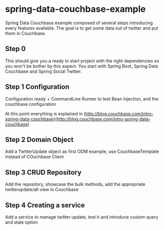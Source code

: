 # spring-data-couchbase-example

Spring Data Couchbase example composed of several steps introducing every features available. The goal is to get some
data out of twitter and put them in Couchbase.

## Step 0

This should give you a ready to start project with the right dependencies so you won't be bother by this aspect. You
start with Spring Boot, Spring Data Couchbase and Spring Social Twitter.

## Step 1 Configuration

Configuration ready + CommandLine Runner to test Bean Injection, and the couchbase configuration

At this point everything is explained in [http://blog.couchbase.com/intro-spring-data-couchbase}(http://blog.couchbase.com/intro-spring-data-couchbase)

## Step 2 Domain Object

Add a TwitterUpdate object as first ODM example, use CouchbaseTemplate instead of COuchbase Client

## Step 3 CRUD Repository

Add the repository, showcase the bulk methods, add the appropriate twitterupdate/all view in Couchbase

## Step 4 Creating a service

Add a service to manage twitter update, test it and introduce custom query and stale option
